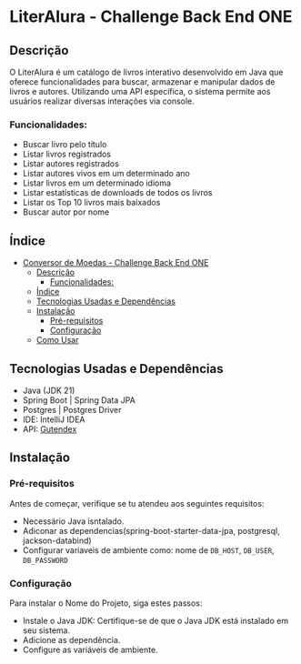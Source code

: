 # LiterAlura - Challenge Back End ONE

## Descrição
O LiterAlura é um catálogo de livros interativo desenvolvido em Java que oferece funcionalidades para buscar, armazenar e manipular dados de livros e autores. Utilizando uma API específica, o sistema permite aos usuários realizar diversas interações via console.

### Funcionalidades:

- Buscar livro pelo título
- Listar livros registrados
- Listar autores registrados
- Listar autores vivos em um determinado ano
- Listar livros em um determinado idioma
- Listar estatísticas de downloads de todos os livros
- Listar os Top 10 livros mais baixados
- Buscar autor por nome


## Índice

- [Conversor de Moedas - Challenge Back End ONE](#conversor-de-moedas---challenge-back-end-one)
  - [Descrição](#descrição)
    - [Funcionalidades:](#funcionalidades)
  - [Índice](#índice)
  - [Tecnologias Usadas e Dependências](#tecnologias-usadas-e-dependências)
  - [Instalação](#instalação)
    - [Pré-requisitos](#pré-requisitos)
    - [Configuração](#configuração)
  - [Como Usar](#como-usar)

## Tecnologias Usadas e Dependências

- Java (JDK 21)
- Spring Boot | Spring Data JPA
- Postgres | Postgres Driver
- IDE: IntelliJ IDEA
- API: [Gutendex](https://gutendex.com/)

## Instalação
### Pré-requisitos

Antes de começar, verifique se tu  atendeu aos seguintes requisitos:
- Necessário Java isntalado.
- Adiconar as dependencias(spring-boot-starter-data-jpa, postgresql, jackson-databind)
- Configurar variaveis de ambiente como: nome de `DB_HOST`, `DB_USER`, `DB_PASSWORD`

### Configuração

Para instalar o Nome do Projeto, siga estes passos:


- Instale o Java JDK: Certifique-se de que o Java JDK está instalado em seu sistema. 
- Adicione as dependência.
- Configure as variáveis de ambiente.
